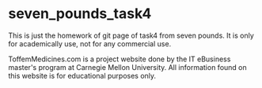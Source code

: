 # seven_pounds_task4
This is just the homework of git page of task4 from seven pounds. It is only for academically use, not for any commercial use.


ToffemMedicines.com is a project website done by the IT eBusiness master's program at Carnegie Mellon University. All information found on this website is for educational purposes only. 
